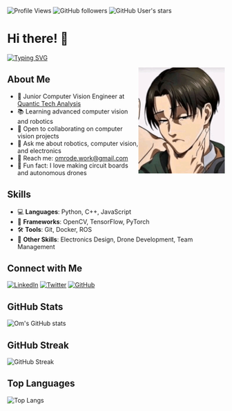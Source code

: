 ![Profile Views](https://komarev.com/ghpvc/?username=omrode1&color=blue)
![GitHub followers](https://img.shields.io/github/followers/omrode1?style=social)
![GitHub User's stars](https://img.shields.io/github/stars/omrode1?style=social)

# Hi there! 👋
[![Typing SVG](https://readme-typing-svg.demolab.com?font=Fira+Code&duration=2000&pause=500&color=FFFFFF&width=435&lines=Junior+Computer+Vision+Engineer;I+make+drones+fly+on+their+own)](https://git.io/typing-svg)

<img src="https://github.com/omrode1/omrode1/blob/main/assets/levi-rizz.gif" width="200" align="right"/>

## About Me
- 🚀 Junior Computer Vision Engineer at [Quantic Tech Analysis](https://www.quantictech.ai)
- 📚 Learning advanced computer vision and robotics
- 🤝 Open to collaborating on computer vision projects
- 💬 Ask me about robotics, computer vision, and electronics
- 📧 Reach me: [omrode.work@gmail.com](mailto:omrode.work@gmail.com)
- 🎨 Fun fact: I love making circuit boards and autonomous drones

## Skills
- 💻 **Languages**: Python, C++, JavaScript
- 🧰 **Frameworks**: OpenCV, TensorFlow, PyTorch
- 🛠️ **Tools**: Git, Docker, ROS
- 🔧 **Other Skills**: Electronics Design, Drone Development, Team Management

## Connect with Me
[![LinkedIn](https://img.shields.io/badge/LinkedIn-blue?style=for-the-badge&logo=linkedin)](https://www.linkedin.com/in/om-rode-b51520202/)
[![Twitter](https://img.shields.io/badge/Twitter-blue?style=for-the-badge&logo=twitter)](https://x.com/OmRode3)
[![GitHub](https://img.shields.io/badge/GitHub-black?style=for-the-badge&logo=github)](https://github.com/omrode1)

## GitHub Stats
![Om's GitHub stats](https://github-readme-stats.vercel.app/api?username=omrode1&show_icons=true&theme=radical)

## GitHub Streak
![GitHub Streak](https://github-readme-streak-stats.herokuapp.com/?user=omrode1&theme=dark)

## Top Languages
![Top Langs](https://github-readme-stats.vercel.app/api/top-langs/?username=omrode1&layout=compact&theme=radical)
